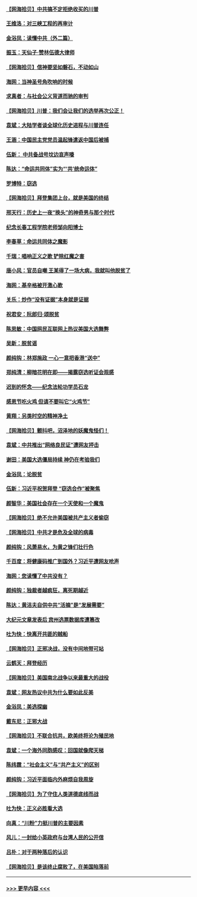 #### [【网海拾贝】中共搞不定拒绝收买的川普](../pages/nsc993/n12598955.md?t=12061851) 
#### [王维洛：对三峡工程的再审计](../pages/nsc993/n12598436.md?t=12061851) 
#### [金浴凤：读懂中共（外二篇）](../pages/nsc993/n12597943.md?t=12061851) 
#### [振玉：天仙子‧赞林伍德大律师](../pages/nsc993/n12597929.md?t=12061851) 
#### [【网海拾贝】信神要坚如磐石，不动如山](../pages/nsc993/n12597901.md?t=12061851) 
#### [海网：当神圣号角吹响的时候](../pages/nsc993/n12595891.md?t=12061851) 
#### [求真者：与社会公义背道而驰的审判](../pages/nsc993/n12595868.md?t=12061851) 
#### [【网海拾贝】川普：我们会让我们的选举再次公正！](../pages/nsc993/n12594930.md?t=12061851) 
#### [袁斌：大陆学者谈全球化历史进程与川普连任](../pages/nsc993/n12594690.md?t=12061851) 
#### [王涵：中国民主党党员温起锋遣返中国后被捕](../pages/nsc993/n12594540.md?t=12061851) 
#### [伍新： 中共备战号坟边哀声嚎](../pages/nsc993/n12593086.md?t=12061851) 
#### [陈达：“命运共同体”实为“‘共’统命运体”](../pages/nsc993/n12590865.md?t=12061851) 
#### [罗博特：窃选](../pages/nsc993/n12590619.md?t=12061851) 
#### [【网海拾贝】拜登集团上台，就是美国的终结](../pages/nsc993/n12589725.md?t=12061851) 
#### [邢天行：历史上一夜“换头”的神奇男与那个时代](../pages/nsc993/n12589424.md?t=12061851) 
#### [纪念长春工程学院老师邹向阳博士](../pages/nsc993/n12585390.md?t=12061851) 
#### [李春草：命运共同体之魔影](../pages/nsc993/n12585026.md?t=12061851) 
#### [千瑞：唱响正义之歌 铲除红魔之害](../pages/nsc993/n12585002.md?t=12061851) 
#### [唐小风：官员自嘲 王某得了一场大病，我就叫他脱贫了](../pages/nsc993/n12584981.md?t=12061851) 
#### [海网：基辛格被开激心歌](../pages/nsc993/n12584946.md?t=12061851) 
#### [关乐：炒作“没有证据”本身就是证据](../pages/nsc993/n12583146.md?t=12061851) 
#### [祝君安：阮郎归‧颂脱贫](../pages/nsc993/n12583119.md?t=12061851) 
#### [陈思敏：中国网民互联网上热议美国大选舞弊](../pages/nsc993/n12582845.md?t=12061851) 
#### [吴新：脱贫谣](../pages/nsc993/n12580839.md?t=12061851) 
#### [颜纯钩：林郑施政 一心一意把香港“送中”](../pages/nsc993/n12580805.md?t=12061851) 
#### [郑纯清：柳暗花明在即——揭露窃选听证会观感](../pages/nsc993/n12580795.md?t=12061851) 
#### [迟到的怀念——纪念法轮功学员石龙](../pages/nsc993/n12580245.md?t=12061851) 
#### [感恩节吃火鸡  但请不要叫它“火鸡节”](../pages/nsc993/n12580252.md?t=12061851) 
#### [黄翔：另类时空的精神净土](../pages/nsc993/n12578638.md?t=12061851) 
#### [【网海拾贝】颤抖吧，沼泽地的妖魔鬼怪们！](../pages/nsc993/n12578552.md?t=12061851) 
#### [袁斌：中共推出“网络良民证”遭网友抨击](../pages/nsc993/n12578511.md?t=12061851) 
#### [谢田：美国大选僵局持续 神仍在考验我们](../pages/nsc993/n12577432.md?t=12061851) 
#### [金浴凤：论脱贫](../pages/nsc993/n12576386.md?t=12061851) 
#### [伍新：习近平祝贺拜登 “窃选合作”被聚焦](../pages/nsc993/n12576358.md?t=12061851) 
#### [颜智华：美国社会存在一个天使和一个魔鬼](../pages/nsc993/n12574299.md?t=12061851) 
#### [【网海拾贝】绝不允许美国被共产主义者偷窃](../pages/nsc993/n12573396.md?t=12061851) 
#### [【网海拾贝】中共才是危及全球的病毒](../pages/nsc993/n12571204.md?t=12061851) 
#### [颜纯钩：风萧易水，为黄之锋们壮行色](../pages/nsc993/n12571487.md?t=12061851) 
#### [千百度：将健康码推广到国外？习近平遭网友呛声](../pages/nsc993/n12570808.md?t=12061851) 
#### [海网：您读懂了中共没有？](../pages/nsc993/n12570487.md?t=12061851) 
#### [颜纯钩：独裁者越疯狂，离死期越近](../pages/nsc993/n12569055.md?t=12061851) 
#### [陈达：黄洁夫自供中共“活摘”是“发展需要”](../pages/nsc993/n12568541.md?t=12061851) 
#### [大纪元文章发表后 宾州选票数据库遭篡改](../pages/nsc993/n12568105.md?t=12061851) 
#### [吐为快：快离开共匪的贼船](../pages/nsc993/n12568462.md?t=12061851) 
#### [【网海拾贝】正邪决战，没有中间地带可站](../pages/nsc993/n12568439.md?t=12061851) 
#### [云鹤天：拜登经历](../pages/nsc993/n12567294.md?t=12061851) 
#### [【网海拾贝】美国南北战争以来最重大的战役](../pages/nsc993/n12567247.md?t=12061851) 
#### [袁斌：网友热议中共为什么要如此反美](../pages/nsc993/n12567162.md?t=12061851) 
#### [金浴凤：美选探幽](../pages/nsc993/n12567147.md?t=12061851) 
#### [戴东尼：正邪大战](../pages/nsc993/n12567033.md?t=12061851) 
#### [【网海拾贝】不联合抗共，欧美终将沦为殖民地](../pages/nsc993/n12565068.md?t=12061851) 
#### [袁斌：一个海外同胞感叹：回国就像爬天梯](../pages/nsc993/n12564986.md?t=12061851) 
#### [陈纬霆：“社会主义”与“共产主义”的区别](../pages/nsc993/n12562417.md?t=12061851) 
#### [颜纯钩：习近平面临内外麻烦自我周旋](../pages/nsc993/n12563356.md?t=12061851) 
#### [【网海拾贝】为了守住人类道德底线而战](../pages/nsc993/n12562542.md?t=12061851) 
#### [吐为快：正义必胜看大选](../pages/nsc993/n12561967.md?t=12061851) 
#### [向真：“川粉”力挺川普的主要因素](../pages/nsc993/n12560774.md?t=12061851) 
#### [风儿：一封给小英政府与台湾人民的公开信](../pages/nsc993/n12560581.md?t=12061851) 
#### [吕朴：对于两种落后的认识](../pages/nsc993/n12560492.md?t=12061851) 
#### [【网海拾贝】是该终止腐败了，在美国陷落前](../pages/nsc993/n12559936.md?t=12061851) 

----
#### [ >>> 更早内容 <<< ](../indexes/nsc993-earlier.md)
